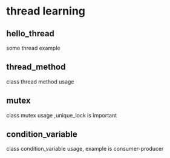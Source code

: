 # thread learning
## hello_thread
some thread example

## thread_method
class thread method usage

## mutex
class mutex usage ,unique_lock is important

## condition_variable
class condition_variable usage, example is consumer-producer